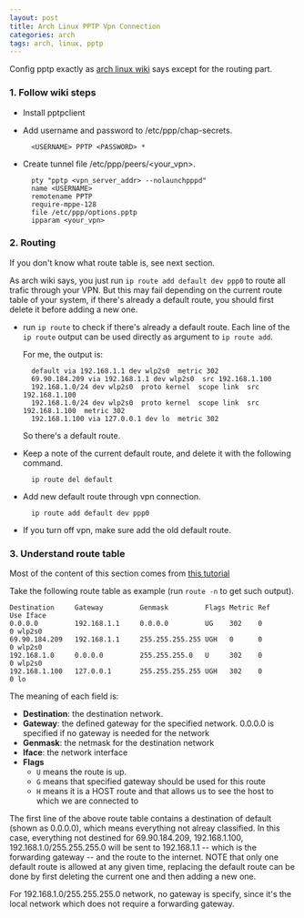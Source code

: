 ```yaml
---
layout: post
title: Arch Linux PPTP Vpn Connection
categories: arch
tags: arch, linux, pptp
---
```


Config pptp exactly as [arch linux wiki](https://wiki.archlinux.org/index.php/PPTP_VPN_client_setup_with_pptpclient) says except for the routing part.

### 1. Follow wiki steps

* Install pptpclient
* Add username and password to /etc/ppp/chap-secrets.

        <USERNAME> PPTP <PASSWORD> *

* Create tunnel file /etc/ppp/peers/\<your\_vpn\>.

        pty "pptp <vpn_server_addr> --nolaunchpppd"
        name <USERNAME>
        remotename PPTP
        require-mppe-128
        file /etc/ppp/options.pptp
        ipparam <your_vpn>

### 2. Routing

If you don't know what route table is, see next section.

As arch wiki says, you just run `ip route add default dev ppp0` to route all trafic through your VPN. But this may fail depending on the current route table of your system, if there's already a default route, you should first delete it before adding a new one.

* run `ip route` to check if there's already a default route. Each line of the `ip route` output can be used directly as argument to `ip route add`.

    For me, the output is:

        default via 192.168.1.1 dev wlp2s0  metric 302
        69.90.184.209 via 192.168.1.1 dev wlp2s0  src 192.168.1.100
        192.168.1.0/24 dev wlp2s0  proto kernel  scope link  src 192.168.1.100
        192.168.1.0/24 dev wlp2s0  proto kernel  scope link  src 192.168.1.100  metric 302
        192.168.1.100 via 127.0.0.1 dev lo  metric 302

    So there's a default route.

* Keep a note of the current default route, and delete it with the following command.

        ip route del default

* Add new default route through vpn connection.

        ip route add default dev ppp0

* If you turn off vpn, make sure add the old default route.

### 3. Understand route table

Most of the content of this section comes from [this tutorial](http://www.techrepublic.com/article/understand-the-basics-of-linux-routing/)

Take the following route table as example (run `route -n` to get such output).

    Destination     Gateway         Genmask         Flags Metric Ref    Use Iface
    0.0.0.0         192.168.1.1     0.0.0.0         UG    302    0        0 wlp2s0
    69.90.184.209   192.168.1.1     255.255.255.255 UGH   0      0        0 wlp2s0
    192.168.1.0     0.0.0.0         255.255.255.0   U     302    0        0 wlp2s0
    192.168.1.100   127.0.0.1       255.255.255.255 UGH   302    0        0 lo

The meaning of each field is:

* **Destination**: the destination network.
* **Gateway**: the defined gateway for the specified network. 0.0.0.0 is specified if no gateway is needed for the network
* **Genmask**: the netmask for the destination network
* **Iface**: the network interface
* **Flags**
    - `U` means the route is up.
    - `G` means that specified gateway should be used for this route
    - `H` means it is a HOST route and that allows us to see the host to which we are connected to

The first line of the above route table contains a destination of default (shown as 0.0.0.0), which means everything not alreay classified. In this case, everything not destined for 69.90.184.209, 192.168.1.100, 192.168.1.0/255.255.255.0 will be sent to 192.168.1.1 -- which is the forwarding gateway -- and the route to the internet. NOTE that only one default route is allowed at any given time, replacing the default route can be done by first deleting the current one and then adding a new one.

For 192.168.1.0/255.255.255.0 network, no gateway is specify, since it's the local network which does not require a forwarding gateway.
